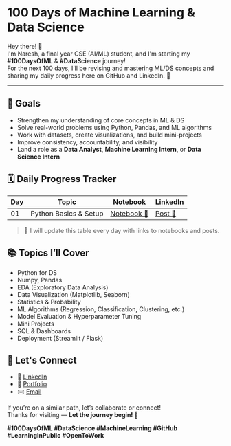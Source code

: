 # 100 Days of Machine Learning & Data Science

Hey there! 👋  
I'm Naresh, a final year CSE (AI/ML) student, and I'm starting my **#100DaysOfML** & **#DataScience** journey!  
For the next 100 days, I’ll be revising and mastering ML/DS concepts and sharing my daily progress here on GitHub and LinkedIn. 🚀

---

## 🎯 Goals

- Strengthen my understanding of core concepts in ML & DS  
- Solve real-world problems using Python, Pandas, and ML algorithms  
- Work with datasets, create visualizations, and build mini-projects  
- Improve consistency, accountability, and visibility  
- Land a role as a **Data Analyst**, **Machine Learning Intern**, or **Data Science Intern**


## 🗓️ Daily Progress Tracker

| Day | Topic | Notebook | LinkedIn |
|-----|-------|----------|----------|
| 01 | Python Basics & Setup | [Notebook 🔗](https://github.com/venkatanaresh4285/100Days-Of-ML/blob/main/Basics_Of_Python.ipynb) | [Post 🔗](https://www.linkedin.com/posts/nandarapu-venkata-naresh_venkatanaresh4285-overview-activity-7312128469419601920-zola?utm_source=share&utm_medium=member_desktop&rcm=ACoAADknYJ8BI-QfAp1FPWy6KMoW_sjOu7WdxUY) 

> 📌 I will update this table every day with links to notebooks and posts.

## 📚 Topics I’ll Cover

- Python for DS
- Numpy, Pandas
- EDA (Exploratory Data Analysis)
- Data Visualization (Matplotlib, Seaborn)
- Statistics & Probability
- ML Algorithms (Regression, Classification, Clustering, etc.)
- Model Evaluation & Hyperparameter Tuning
- Mini Projects
- SQL & Dashboards
- Deployment (Streamlit / Flask)

## 📌 Let's Connect

- 🔗 [LinkedIn](https://www.linkedin.com/in/nandarapu-venkata-naresh/)
- 📂 [Portfolio](https://venkatanaresh4285.github.io/venkatanaresh4285/)
- ✉️ [Email](mailto:venkatanaresh578@gmail.com)

If you’re on a similar path, let’s collaborate or connect!  
Thanks for visiting — **Let the journey begin! 💪**

**#100DaysOfML #DataScience #MachineLearning #GitHub #LearningInPublic #OpenToWork**
